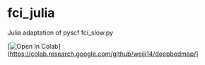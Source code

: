 # fci_julia
Julia adaptation of pyscf fci_slow.py


[![Open In Colab](https://colab.research.google.com/assets/colab-badge.svg)](https://colab.research.google.com/github/weiji14/deepbedmap/]
              
    

            
